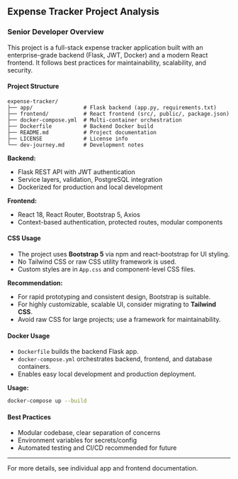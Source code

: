 ## Expense Tracker Project Analysis

### Senior Developer Overview

This project is a full-stack expense tracker application built with an enterprise-grade backend (Flask, JWT, Docker) and a modern React frontend. It follows best practices for maintainability, scalability, and security.

#### Project Structure

```
expense-tracker/
├── app/                # Flask backend (app.py, requirements.txt)
├── frontend/           # React frontend (src/, public/, package.json)
├── docker-compose.yml  # Multi-container orchestration
├── Dockerfile          # Backend Docker build
├── README.md           # Project documentation
├── LICENSE             # License info
└── dev-journey.md      # Development notes
```

**Backend:**

- Flask REST API with JWT authentication
- Service layers, validation, PostgreSQL integration
- Dockerized for production and local development

**Frontend:**

- React 18, React Router, Bootstrap 5, Axios
- Context-based authentication, protected routes, modular components

#### CSS Usage

- The project uses **Bootstrap 5** via npm and react-bootstrap for UI styling.
- No Tailwind CSS or raw CSS utility framework is used.
- Custom styles are in `App.css` and component-level CSS files.

**Recommendation:**

- For rapid prototyping and consistent design, Bootstrap is suitable.
- For highly customizable, scalable UI, consider migrating to **Tailwind CSS**.
- Avoid raw CSS for large projects; use a framework for maintainability.

#### Docker Usage

- `Dockerfile` builds the backend Flask app.
- `docker-compose.yml` orchestrates backend, frontend, and database containers.
- Enables easy local development and production deployment.

**Usage:**

```bash
docker-compose up --build
```

#### Best Practices

- Modular codebase, clear separation of concerns
- Environment variables for secrets/config
- Automated testing and CI/CD recommended for future

---

For more details, see individual app and frontend documentation.
